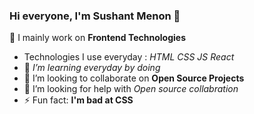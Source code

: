 ### Hi everyone, I'm Sushant Menon 👋


🔭 I mainly work on **Frontend Technologies**
- Technologies I use everyday : *HTML CSS JS React*
- 🌱 *I’m learning everyday by doing*
- 👯 I’m looking to collaborate on **Open Source Projects**
- 🤔 I’m looking for help with *Open source collabration*
- ⚡ Fun fact: **I'm bad at CSS**
